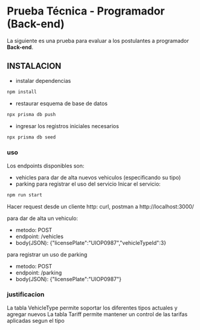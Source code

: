 # Prueba Técnica - Programador (Back-end)
La siguiente es una prueba para evaluar a los postulantes a programador **Back-end**.

## INSTALACION
- instalar dependencias
```bash
npm install
```
- restaurar esquema de base de datos
```bash
npx prisma db push
```
- ingresar los registros iniciales necesarios
```bash
npx prisma db seed
```
### uso
Los endpoints disponibles son:
- vehicles para dar de alta nuevos vehiculos (especificando su tipo)
- parking para registrar el uso del servicio
Inicar el servicio:
```bash
npm run start
```
Hacer request desde un cliente http: curl, postman a http://localhost:3000/

para dar de alta un vehiculo:
- metodo: POST
- endpoint: /vehicles
- body(JSON): {"licensePlate":"UIOP0987","vehicleTypeId":3}

para registrar un uso de parking
- metodo: POST
- endpoint: /parking
- body(JSON): {"licensePlate":"UIOP0987"}

### justificacion
La tabla VehicleType permite soportar los diferentes tipos actuales y agregar nuevos
La tabla Tariff permite mantener un control de las tarifas aplicadas segun el tipo